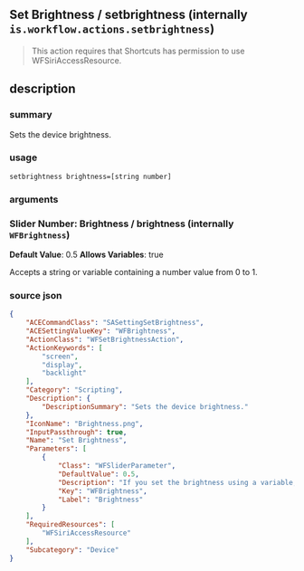 
## Set Brightness / setbrightness (internally `is.workflow.actions.setbrightness`)


> This action requires that Shortcuts has permission to use WFSiriAccessResource.


## description
### summary
Sets the device brightness.


### usage
`setbrightness brightness=[string number]`

### arguments
### Slider Number: Brightness / brightness (internally `WFBrightness`)
**Default Value**: 0.5
**Allows Variables**: true


Accepts a string 
or variable
containing a number value from 0 to 1.

### source json

```json
{
	"ACECommandClass": "SASettingSetBrightness",
	"ACESettingValueKey": "WFBrightness",
	"ActionClass": "WFSetBrightnessAction",
	"ActionKeywords": [
		"screen",
		"display",
		"backlight"
	],
	"Category": "Scripting",
	"Description": {
		"DescriptionSummary": "Sets the device brightness."
	},
	"IconName": "Brightness.png",
	"InputPassthrough": true,
	"Name": "Set Brightness",
	"Parameters": [
		{
			"Class": "WFSliderParameter",
			"DefaultValue": 0.5,
			"Description": "If you set the brightness using a variable, use a number between 0 and 1 (for example, pass 0.5 for half brightness).",
			"Key": "WFBrightness",
			"Label": "Brightness"
		}
	],
	"RequiredResources": [
		"WFSiriAccessResource"
	],
	"Subcategory": "Device"
}
```
